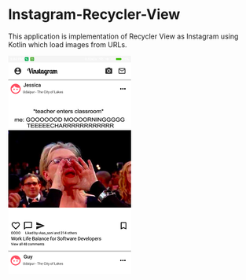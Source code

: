 # Instagram-Recycler-View
This application is implementation of Recycler View as Instagram using Kotlin which load images from URLs.

![Image](https://raw.githubusercontent.com/vikassoni99/Images/master/Vinstagram.png)
